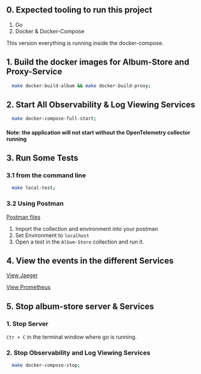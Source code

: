 ## 0. Expected tooling to run this project

1. Go
2. Docker & Docker-Compose


This version everything is running inside the docker-compose.


## 1. Build the docker images for Album-Store and Proxy-Service

```bash
  make docker-build-album && make docker-build-proxy;
```

## 2. Start All Observability & Log Viewing Services
 
```bash
  make docker-compose-full-start;
```

#### Note: the application will not start without the OpenTelemetry collector running

## 3. Run Some Tests

### 3.1 from the command line

```bash
  make local-test;
```

### 3.2 Using Postman

[Postman files](../test/postman_collection.json)

1. Import the collection and environment into your postman
1. Set Environment to `localhost`
1. Open a test in the `Album-Store` collection and run it.

## 4. View the events in the different Services

[View Jaeger](http://localhost:16696/search?limit=20&service=album-store)

[View Prometheus](http://localhost:9090/graph?g0.expr=%7Bjob%3D~%22.%2B%22%7D%20&g0.tab=0&g0.stacked=0&g0.show_exemplars=0&g0.range_input=1h)

## 5. Stop album-store server & Services  

### 1. Stop Server

`Ctr + C` in the terminal window where go is running. 

### 2. Stop Observability and Log Viewing Services

```bash
  make docker-compose-stop;
```